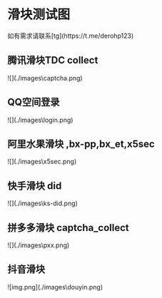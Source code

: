 
<h1>滑块测试图</h1>
如有需求请联系[tg](https://t.me/derohp123)
<h2>腾讯滑块TDC collect</h2>
![](./images\captcha.png)
<h2>QQ空间登录</h2>
![](./images\login.png)

<h2>阿里水果滑块 ,bx-pp,bx_et,x5sec</h2>
![](./images\x5sec.png)
<h2>快手滑块 did</h2>
![](./images\ks-did.png)
<h2>拼多多滑块 captcha_collect</h2>
![](./images\pxx.png)
<h2>抖音滑块</h2>
![img.png](./images\douyin.png)